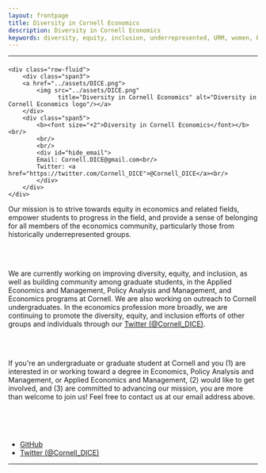 ```yaml
---
layout: frontpage
title: Diversity in Cornell Economics
description: Diversity in Cornell Economics
keywords: diversity, equity, inclusion, underrepresented, URM, women, BIPOC, LGBTQ+, econ, economics, Cornell
---
```



<!--[curriculum vitae ![CV as pdf]({{ BASE_PATH }}/pages/icons16/pdf-icon.png)]({{ BASE_PATH }}/assets/CV.pdf)<br/>-->


---
<body>


<div class="container-narrow">
  <div class="content">

<div class="row-fluid">
  <div class="span12">
  
  <div class="container">
<h4><a name="contact"></a><!--contact--></h4>

    <div class="row-fluid">
        <div class="span3">
        <a href="../assets/DICE.png">
            <img src="../assets/DICE.png"
                  title="Diversity in Cornell Economics" alt="Diversity in Cornell Economics logo"/></a>
        </div>
        <div class="span5">
            <b><font size="+2">Diversity in Cornell Economics</font></b><br/>
            <br/>
            <br/>
            <div id="hide_email">
            Email: Cornell.DICE@gmail.com<br/>
            Twitter: <a href="https://twitter.com/Cornell_DICE">@Cornell_DICE</a><br/>
            </div>
        </div> 
    </div>
</div>

 

Our mission is to strive towards equity in economics and related fields, empower students to progress in the field, and provide a sense of belonging for all members of the economics community, particularly those from historically underrepresented groups.

<br>
<br>

We are currently working on improving diversity, equity, and inclusion, as well as building community among graduate students, in the Applied Economics and Management, Policy Analysis and Management, and Economics programs at Cornell. We are also working on outreach to Cornell undergraduates. In the economics profession more broadly, we are continuing to promote the diversity, equity, and inclusion efforts of other groups and individuals through our <a href="https://twitter.com/Cornell_DICE">Twitter (@Cornell_DICE)</a>.

<br>
<br>

If you're an undergraduate or graduate student at Cornell and you (1) are interested in or working toward a degree in Economics, Policy Analysis and Management, or Applied Economics and Management, (2) would like to get involved, and (3) are committed to advancing our mission, you are more than welcome to join us! Feel free to contact us at our email address above.

<br>
<br>
<br>


<!-- <div class="container">
<h4><a name="contact"></a>contact</h4>

    <div class="row-fluid">
        <div class="span5">
            Diversity in Cornell Economics<br/>
            Email: speakingeconomics@gmail.com<br/>
        </div>
    </div>
</div>
-->

<!--
        <div class="span2">
        <a href="../assets/headshot.jpg">
            <img src="../assets/headshot.jpg"
                  title="Diversity in Cornell Economics" alt="Diversity in Cornell Economics"/></a>
        </div>
        -->
    

<div class="navbar">
  <div class="navbar-inner">
      <ul class="nav">
          <li><a href="https://github.com/Diversity-in-Cornell-Economics">GitHub</a></li>
          <li><a href="https://twitter.com/Cornell_DICE">Twitter (@Cornell_DICE)</a></li>
      </ul>
  </div>
</div>
  

  </div>
</div>

</div>
<hr>
<span id="lastModified"></span>

</div>
</body>